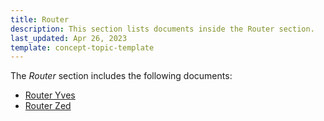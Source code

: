 ```yaml
---
title: Router
description: This section lists documents inside the Router section.
last_updated: Apr 26, 2023
template: concept-topic-template
---
```


The *Router* section includes the following documents:
* [Router Yves](/docs/scos/dev/migration-concepts/silex-replacement/router/router-yves.html)
* [Router Zed](/docs/scos/dev/migration-concepts/silex-replacement/router/router-zed.html)